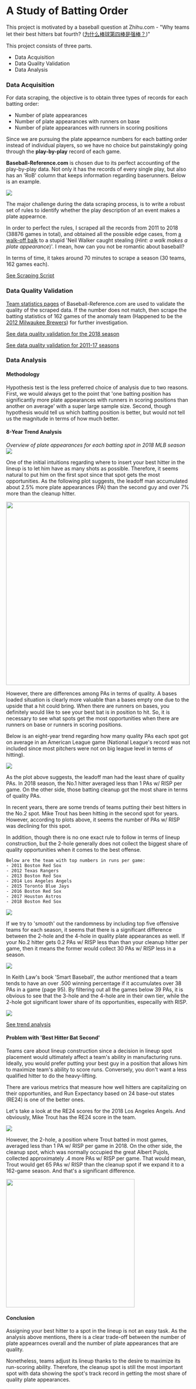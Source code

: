 # A Study of Batting Order

This project is motivated by a baseball question at Zhihu.com - "Why teams let their best hitters bat fourth? ([为什么棒球第四棒是强棒？](https://www.zhihu.com/question/269068185))"


This project consists of three parts.
- Data Acquisition
- Data Quality Validation
- Data Analysis 

### Data Acquisition
For data scraping, the objective is to obtain three types of records for each batting order:
- Number of plate appearances
- Number of plate appearances with runners on base
- Number of plate appearances with runners in scoring positions

Since we are pursuing the plate appearnce numbers for each batting order instead of individual players, so we have no choice but painstakingly going through the **play-by-play** record of each game.

**Baseball-Reference.com** is chosen due to its perfect accounting of the play-by-play data. Not only it has the records of every single play, but also has an 'RoB' column that keeps information regarding baserunners. Below is an example.

<img src='static/play_by_play_example.png'>

The major challenge during the data scraping process, is to write a robust set of rules to identify whether the play description of an event makes a plate appearnce. 

In order to perfect the rules, I scraped all the records from 2011 to 2018 (38876 games in total), and obtained all the possible edge cases, from [a walk-off balk](https://www.baseball-reference.com/boxes/LAN/LAN201506180.shtml) to a stupid 'Neil Walker caught stealing (*Hint: a walk makes a plate appearance*)'. I mean, how can you not be romantic about baseball? 

In terms of time, it takes around 70 minutes to scrape a season (30 teams, 162 games each).

[See Scraping Script](https://github.com/xulianrenzoku/battingorder/blob/master/batting_order.py)

### Data Quality Validation
[Team statistics pages](https://www.baseball-reference.com/leagues/MLB/2018.shtml) of Baseball-Reference.com are used to validate the quality of the scraped data. If the number does not match, then scrape the batting statistics of 162 games of the anomaly team (Happened to be the [2012 Milwaukee Brewers](https://github.com/xulianrenzoku/battingorder/blob/master/batting_order_data_scraping_quality_validation.ipynb)) for further investigation.

[See data quality validation for the 2018 season](https://github.com/xulianrenzoku/battingorder/blob/master/batting_order_data_scraping_example_2018.ipynb)

[See data quality validation for 2011-17 seasons](https://github.com/xulianrenzoku/battingorder/blob/master/batting_order_data_scraping_quality_validation.ipynb)

### Data Analysis

#### Methodology
Hypothesis test is the less preferred choice of analysis due to two reasons. First, we would always get to the point that 'one batting position has significantly more plate appearances with runners in scoring positions than another on average' with a super large sample size. Second, though hypothesis would tell us which batting position is better, but would not tell us the magnitude in terms of how much better.

#### 8-Year Trend Analysis

*Overview of plate appearances for each batting spot in 2018 MLB season*
<img src='raw/2018_season.png'>

One of the initial intuitions regarding where to insert your best hitter in the lineup is to let him have as many shots as possible. Therefore, it seems natural to put him on the first spot since that spot gets the most opportunities. As the following plot suggests, the leadoff man accumulated about 2.5% more plate appearances (PA) than the second guy and over 7% more than the cleanup hitter.

<img src='raw/MLB_PA_sum.png' width=500>

However, there are differences among PAs in terms of quality. A bases loaded situation is clearly more valuable than a bases empty one due to the upside that a hit could bring. When there are runners on bases, you definitely would like to see your best bat is in position to hit. So, it is necessary to see what spots get the most opportunities when there are runners on base or runners in scoring positions. 
    
Below is an eight-year trend regarding how many quality PAs each spot got on average in an American League game (National League's record was not included since most pitchers were not on big league level in terms of hitting).

<img src='raw/AL_OB_RISP_mean.jpg'>

As the plot above suggests, the leadoff man had the least share of quality PAs. In 2018 season, the No.1 hitter averaged less than 1 PAs w/ RISP per game. On the other side, those batting cleanup got the most share in terms of quality PAs.

In recent years, there are some trends of teams putting their best hitters in the No.2 spot. Mike Trout has been hitting in the second spot for years. However, according to plots above, it seems the number of PAs w/ RISP was declining for this spot.

In addition, though there is no one exact rule to follow in terms of lineup construction, but the 2-hole generally does not collect the biggest share of quality opportunities when it comes to the best offense. 

```
Below are the team with top numbers in runs per game:
- 2011 Boston Red Sox
- 2012 Texas Rangers
- 2013 Boston Red Sox
- 2014 Los Angeles Angels
- 2015 Toronto Blue Jays
- 2016 Boston Red Sox
- 2017 Houston Astros
- 2018 Boston Red Sox
```

<img src='raw/RG1_OB_RISP_mean.jpg'>

If we try to 'smooth' out the randomness by including top five offensive teams for each season, it seems that there is a significant difference between the 2-hole and the 4-hole in quality plate appearances as well. If your No.2 hitter gets 0.2 PAs w/ RISP less than than your cleanup hitter per game, then it means the former would collect 30 PAs w/ RISP less in a season.

<img src='raw/RG5_OB_RISP_mean.jpg'>

In Keith Law's book 'Smart Baseball', the author mentioned that a team tends to have an over .500 winning percentage if it accumulates over 38 PAs in a game (page 95). By filtering out all the games below 39 PAs, it is obvious to see that the 3-hole and the 4-hole are in their own tier, while the 2-hole got significant lower share of its opportunities, especailly with RISP.

<img src='raw/o38_OB_RISP_mean.jpg'>

[See trend analysis](https://github.com/xulianrenzoku/battingorder/blob/master/batting_order_trend_analysis.ipynb)

#### Problem with 'Best Hitter Bat Second'

Teams care about lineup construction since a decision in lineup spot placement would ultimately affect a team's ability in manufacturing runs. Ideally, you would prefer putting your best guy in a position that allows him to maximize team's ability to score runs. Conversely, you don't want a less qualified hitter to do the heavy-lifting.

There are various metrics that measure how well hitters are capitalizing on their opportunities, and Run Expectancy based on 24 base-out states (RE24) is one of the better ones.

Let's take a look at the RE24 scores for the 2018 Los Angeles Angels. And obviously, Mike Trout has the RE24 score in the team.

<img src='raw/LAA/LAA_2018_RE24.png'>

However, the 2-hole, a position where Trout batted in most games, averaged less than 1 PA w/ RISP per game in 2018. On the other side, the cleanup spot, which was normally occupied the great Albert Pujols, collected approximately .4 more PAs w/ RISP per game. That would mean, Trout would get 65 PAs w/ RISP than the cleanup spot if we expand it to a 162-game season. And that's a significant difference.

<img src='raw/LAA/LAA_2018_PA.png' width=350>

#### Conclusion

Assigning your best hitter to a spot in the lineup is not an easy task. As the analysis above mentions, there is a clear trade-off between the number of plate appearnces overall and the number of plate appearances that are quality. 

Nonetheless, teams adjust its lineup thanks to the desire to maximize its run-scoring ability. Therefore, the cleanup spot is still the most important spot with data showing the spot's track record in getting the most share of quality plate appearances.
